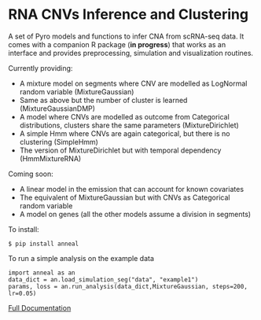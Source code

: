 # RNA CNVs Inference and Clustering
A set of Pyro models and functions to infer CNA from scRNA-seq data. 
It comes with a companion R package (**in progress**) that works as an interface and provides preprocessing, simulation and visualization routines.


Currently providing:

- A mixture model on segments where CNV are modelled as LogNormal random variable (MixtureGaussian) 
- Same as above but the number of cluster is learned (MixtureGaussianDMP)
- A model where CNVs are modelled as outcome from Categorical distributions, clusters share the same parameters (MixtureDirichlet)
- A simple Hmm where CNVs are again categorical, but there is no clustering (SimpleHmm)
- The version of MixtureDirichlet but with temporal dependency  (HmmMixtureRNA)

Coming soon:
- A linear model in the emission that can account for known covariates
- The equivalent of MixtureGaussian but with CNVs as Categorical random variable
- A model on genes (all the other models assume a division in segments)

To install:

`$ pip install anneal`

To run a simple analysis on the example data

```
import anneal as an
data_dict = an.load_simulation_seg("data", "example1")
params, loss = an.run_analysis(data_dict,MixtureGaussian, steps=200, lr=0.05)
```


[Full Documentation](https://annealpyro.readthedocs.io/en/latest/)